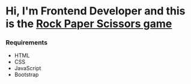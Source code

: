 ﻿# Hi, I'm Frontend Developer and this is the [Rock Paper Scissors game](https://bart-git21.github.io/Rock-Paper-Scissors/)

### Requirements
- HTML
- CSS
- JavaScript
- Bootstrap
